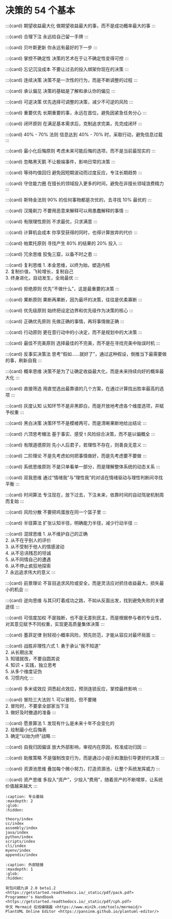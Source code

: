 # 决策的 54 个基本

:::{card} 期望收益最大化
做期望收益最大的事，而不是成功概率最大的事
:::

:::{card} 合理下注
永远给自己留一手牌
:::

:::{card} 贝叶斯更新
你永远有最好的下一步
:::

:::{card} 掌控不确定性
决策的艺术在于让不确定性变得可控
:::

:::{card} 忘记沉没成本
不要让过去的投入绑架你现在的决策
:::

:::{card} 连续决策
决策不是一次性的行为，而是不断调整的过程
:::

:::{card} 承认偏见
决策的基础是了解和承认你的偏见
:::

:::{card} 可逆决策
优先选择可调整的决策，减少不可逆的风险
:::

:::{card} 重要优先
长期重要的事，永远在首位，避免因紧急任务分心
:::

:::{card} 闭环原则
在满足基本需求后，克制追求完美，先完成闭环
:::

:::{card} 40% - 70% 法则
信息达到 40% - 70% 时，采取行动，避免信息过载
:::

:::{card} 最小化后悔原则
考虑未来可能后悔的选项，而不是当前最现实的
:::

:::{card} 忽略黑天鹅
不让极端事件，影响日常的决策
:::

:::{card} 等待均值回归
避免因短期波动而过度反应，专注长期趋势
:::

:::{card} 守住能力圈
在擅长的领域投入更多的时间，避免在非擅长领域浪费精力
:::

:::{card} 斯特金法则
90% 的任何事物都是次优的，去寻找 10% 最优的
:::

:::{card} 汉隆剃刀
不要用恶意来解释可以用愚蠢解释的事情
:::

:::{card} 有限理性原则
不求最优，只求满意
:::

:::{card} 计算机会成本
你享受获得的同时，也得计算放弃的代价
:::

:::{card} 帕累托原则
寻找产生 80% 的结果的 20% 投入
:::

:::{card} 冗余思维
狡兔三窟，以备不时之患
:::

:::{card} 复利思维
$1.$ 本金思维，以终为始，塑造内核\
$2.$ 复制价值，飞轮增长，复制自己\
$3.$ 终身进化，自动发生，全局最优
:::

:::{card} 拒绝原则
优先“不做什么”，这是最重要的决策
:::

:::{card} 果断原则
果断再果断，因为最坏的决策，往往是优柔寡断
:::

:::{card} 优先级原则
始终把设定边界和优先级作为决策的核心
:::

:::{card} 正确优先原则
先做正确的事情，再将事情做正确
:::

:::{card} 行动原则
更在意行动中的小决定，而不是规划中的大决策
:::

:::{card} 最佳不完美原则
选择最佳的不完美，而不是在寻找完美中贻误时机
:::

:::{card} 反事实决策法
思考“假如……就好了”，通过这种假设，倒推当下最需要做的事，刷新自我
:::

:::{card} 概率思维
决策不是为了让确定收益最大化，而是未来持续向好的概率最大化
:::

:::{card} 直接筛选
用直觉选出最靠谱的几个方案，在通过计算找出胜率最高的选项
:::

:::{card} 灰度认知
认知环节不是非黑即白，而是开放地考虑各个维度选项，并赋予权重
:::

:::{card} 黑白决策
决策环节不是模棱两可，而是清晰果断地给出结论
:::

:::{card} 六顶思考帽法
基于事实、感受 t 风险综合决策，而不是以偏概全
:::

:::{card} 有限道德原则
先小人后君子，若理性不存在，则善良无意义
:::

:::{card} 二阶理论
不是先考虑如何把事情做好，而是先考虑要不要做
:::

:::{card} 系统思维原则
不是只单看单一部分，而是理解整体系统的动态关系
:::

:::{card} 双我思维
通过“情绪我”与“理性我”的对话在情绪驱动与理性判断间寻找平衡
:::

:::{card} 时间算法
专注现在，放下过去，下注未来，依靠时间的自动驾驶机制周而复始
:::

:::{card} 风险分散
不要把鸡蛋放在同一个篮子里
:::

:::{card} 半径算法
扩张认知半径，明确能力半径，减少行动半径
:::

:::{card} 混球思维
$1.$ 从不维护自己的正确\
$2.$ 从不在乎别人的评价\
$3.$ 从不受制于他人的情感波动\
$4.$ 从不忌讳残忍的坦诚\
$5.$ 从不同情自己的遭遇\
$6.$ 从不停止疯狂地探索\
$7.$ 永远追求伟大的意义
:::

:::{card} 前景理论
不盲目追求风险或安全，而是灵活应对抓住收益最大，损失最小的机会
:::

:::{card} 逆向思维
与其只盯着成功之路，不如从反面出发，找到避免失败的关键途径
:::

:::{card} 可信度加权
不是独断，也不是无差别民主，而是根据参与者的专业性，对其意见赋予不同权重，实现更高质量集体决策
:::

:::{card} 墨菲定律
别轻视小概率风险，预先防范，才能从容应对最坏局面
:::

:::{card} 战胜非理性六式
$1.$ 勇于承认“我不知道”\
$2.$ 从长期出发\
$3.$ 知错就改，不要自圆其说\
$4.$ 知识 + 实践，独立思考\
$5.$ 从多个维度证伪\
$6.$ 习惯内化
:::

:::{card} 多米诺效应
洞悉起点效应，预测连锁反应，掌控最终影响
:::

:::{card} 冒险三大法则
$1.$ 可以冒险，但不要赌\
$2.$ 冒险时，不要拿全部家当下注\
$3.$ 做好及时撤退的准备
:::

:::{card} 愿景算法
$1.$ 发现有什么是未来十年不会变化的\
$2.$ 绘制最小化后悔表\
$3.$ 确定“以始为终”战略
:::

:::{card} 自我归因偏误
放大外部影响，审视内在原因，校准成功归因
:::

:::{card} 助推策略
不是强制改变行为，而是通过小提示和激励引导更好的决策
:::

:::{card} 资源池思维
叠加每个微小努力，打造资源池，让整个系统发挥威力
:::

:::{card} 资产思维
多投入“资产”，少投入“费用”，随着资产的不断增厚，让系统价值越来越大
:::

```{toctree}
:caption: 专业基础
:maxdepth: 2
:glob:
:hidden:

theory/index
cc/index
assembly/index
java/index
python/index
scripts/index
cli/index
myenv/index
appendix/index
```

```{toctree}
:caption: 外部链接
:maxdepth: 1
:glob:
:hidden:

背包问题九讲 2.0 beta1.2 <https://getstarted.readthedocs.io/_static/pdf/pack.pdf>
Programmer's Handbook <https://getstarted.readthedocs.io/_static/pdf/cph.pdf>
中文 Mermaid 在线编辑器 <https://www.min2k.com/tools/mermaid/>
PlantUML Online Editor <https://pansinm.github.io/plantuml-editor/>
```
